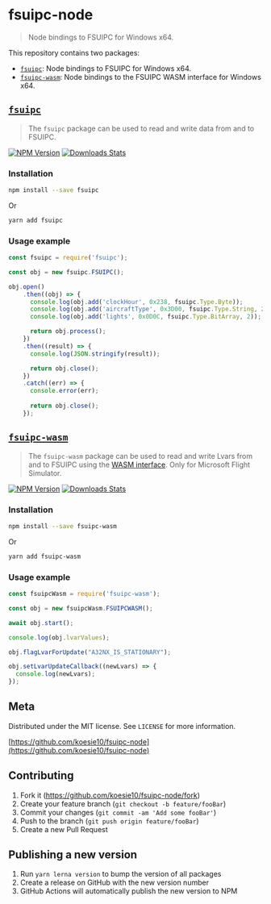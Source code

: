 # fsuipc-node
> Node bindings to FSUIPC for Windows x64.

This repository contains two packages:
- [`fsuipc`](#fsuipc): Node bindings to FSUIPC for Windows x64.
- [`fsuipc-wasm`](#fsuipc-wasm): Node bindings to the FSUIPC WASM interface for Windows x64.

## [`fsuipc`](./packages/fsuipc)
> The `fsuipc` package can be used to read and write data from and to FSUIPC.

[![NPM Version][fsuipc-npm-image]][fsuipc-npm-url]
[![Downloads Stats][fsuipc-npm-downloads]][fsuipc-npm-url]

### Installation

```sh
npm install --save fsuipc
```

Or

```sh
yarn add fsuipc
```

### Usage example

```js
const fsuipc = require('fsuipc');

const obj = new fsuipc.FSUIPC();

obj.open()
    .then((obj) => {
      console.log(obj.add('clockHour', 0x238, fsuipc.Type.Byte));
      console.log(obj.add('aircraftType', 0x3D00, fsuipc.Type.String, 256));
      console.log(obj.add('lights', 0x0D0C, fsuipc.Type.BitArray, 2));

      return obj.process();
    })
    .then((result) => {
      console.log(JSON.stringify(result));

      return obj.close();
    })
    .catch((err) => {
      console.error(err);
      
      return obj.close();
    });

```

## [`fsuipc-wasm`](./packages/fsuipc-wasm)
> The `fsuipc-wasm` package can be used to read and write Lvars from and to FSUIPC using the [WASM interface](https://forum.simflight.com/topic/92031-wasm-module-client-api-for-msfs-fsuipc7-now-available/). Only for Microsoft Flight Simulator.

[![NPM Version][fsuipc-wasm-npm-image]][fsuipc-wasm-npm-url]
[![Downloads Stats][fsuipc-wasm-npm-downloads]][fsuipc-wasm-npm-url]

### Installation

```sh
npm install --save fsuipc-wasm
```

Or

```sh
yarn add fsuipc-wasm
```

### Usage example

```js
const fsuipcWasm = require('fsuipc-wasm');

const obj = new fsuipcWasm.FSUIPCWASM();

await obj.start();

console.log(obj.lvarValues);

obj.flagLvarForUpdate("A32NX_IS_STATIONARY");

obj.setLvarUpdateCallback((newLvars) => {
  console.log(newLvars);
});
```

## Meta

Distributed under the MIT license. See ``LICENSE`` for more information.

[https://github.com/koesie10/fsuipc-node](https://github.com/koesie10/fsuipc-node)

## Contributing

1. Fork it (<https://github.com/koesie10/fsuipc-node/fork>)
2. Create your feature branch (`git checkout -b feature/fooBar`)
3. Commit your changes (`git commit -am 'Add some fooBar'`)
4. Push to the branch (`git push origin feature/fooBar`)
5. Create a new Pull Request

## Publishing a new version

1. Run `yarn lerna version` to bump the version of all packages
2. Create a release on GitHub with the new version number
3. GitHub Actions will automatically publish the new version to NPM

<!-- Markdown link & img dfn's -->
[fsuipc-npm-image]: https://img.shields.io/npm/v/fsuipc.svg?style=flat-square
[fsuipc-npm-url]: https://npmjs.org/package/fsuipc
[fsuipc-npm-downloads]: https://img.shields.io/npm/dm/fsuipc.svg?style=flat-square
[fsuipc-wasm-npm-image]: https://img.shields.io/npm/v/fsuipc-wasm.svg?style=flat-square
[fsuipc-wasm-npm-url]: https://npmjs.org/package/fsuipc-wasm
[fsuipc-wasm-npm-downloads]: https://img.shields.io/npm/dm/fsuipc-wasm.svg?style=flat-square

